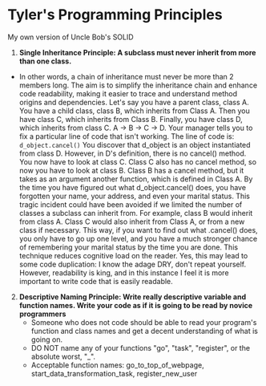 # Tyler's Programming Principles
My own version of Uncle Bob's SOLID

1. **Single Inheritance Principle: A subclass must never inherit from more than one class.**
  * In other words, a chain of inheritance must never be more than 2 members long.  The aim is to simplify the inheritance chain and enhance code readability, making it easier to trace and understand method origins and dependencies.  Let's say you have a parent class, class A.  You have a child class, class B, which inherits from Class A.  Then you have class C, which inherits from Class B.  Finally, you have class D, which inherits from class C.   A -> B -> C -> D.  Your manager tells you to fix a particular line of code that isn't working.  The line of code is:
    ```d_object.cancel()```
    You discover that d_object is an object instantiated from class D.  However, in D's definition, there is no cancel() method.  You now have to look at class C.  Class C also has no cancel method, so now you have to look at class B.  Class B has a cancel method, but it takes as an argument another function, which is defined in Class A.  By the time you have figured out what d_object.cancel() does, you have forgotten your name, your address, and even your marital status.  This tragic incident could have been avoided if we limited the number of classes a subclass can inherit from.  For example, class B would inherit from class A. Class C would also inherit from Class A, or from a new class if necessary.  This way, if you want to find out what .cancel() does, you only have to go up one level, and you have a much stronger chance of remembering your marital status by the time you are done.  This technique reduces cognitive load on the reader.  Yes, this may lead to some code duplication:  I know the adage DRY, don't repeat yourself.  However, readability is king, and in this instance I feel it is more important to write code that is easily readable.
2. **Descriptive Naming Principle: Write really descriptive variable and function names.  Write your code as if it is going to be read by novice programmers**
     * Someone who does not code should be able to read your program's function and class names and get a decent understanding of what is going on.
     * DO NOT name any of your functions "go", "task", "register", or the absolute worst, "_".
     * Acceptable function names: go_to_top_of_webpage, start_data_transformation_task, register_new_user
